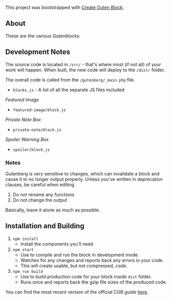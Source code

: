 This project was bootstrapped with [Create Guten Block](https://github.com/ahmadawais/create-guten-block).

## About

These are the various Gutenblocks

## Development Notes

The source code is located in `/src/` - that's where most (if not all) of your work will happen. When built, the new code will deploy to the `/dist/` folder.

The overall code is called from the `/gutenberg/_main.php` file.

* `blocks.js` - A list of all the separate JS files included

_Featured Image_
* `featured-image/block.js`

_Private Note Box_
* `private-note/block.js`

_Spoiler Warning Box_
* `spoiler/block.js`

### Notes

Gutenberg is _very_ sensitive to changes, which can invalidate a block and cause it to no longer output properly. Unless you've written in deprecation clauses, be careful when editing.

1. Do _not_ rename any functions
2. Do _not_ change the output

Basically, leave it alone as much as possible.

## Installation and Building

1. `npm install`
    - Install the components you'll need
2. `npm start`
    - Use to compile and run the block in development mode.
    - Watches for any changes and reports back any errors in your code.
    - This will create usable, but not compressed, code.
3. `npm run build`
    - Use to build production code for your block inside `dist` folder.
    - Runs once and reports back the gzip file sizes of the produced code.

You can find the most recent version of the official CGB guide [here](https://github.com/ahmadawais/create-guten-block).
